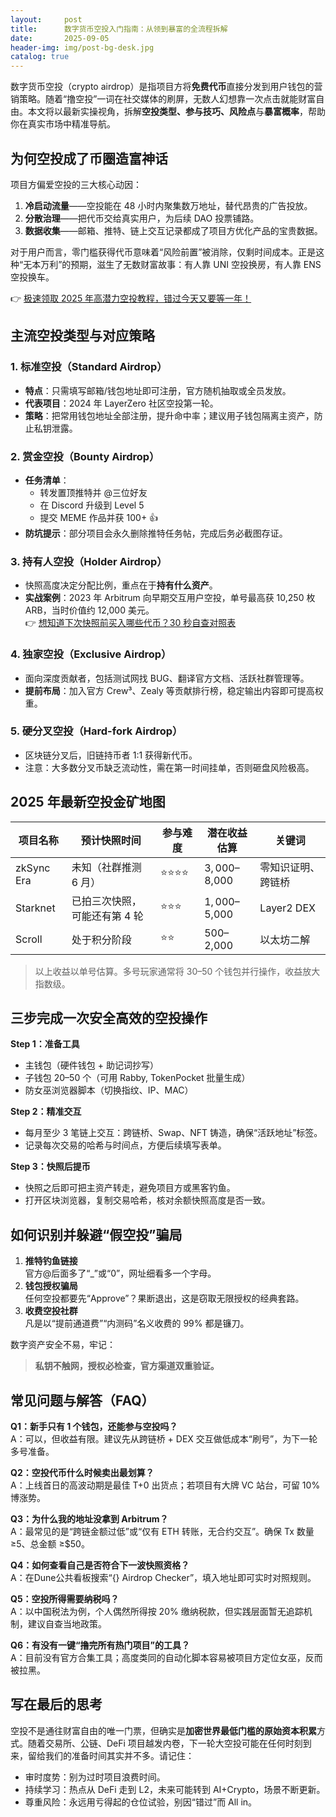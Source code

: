 ```yaml
---
layout:     post
title:      数字货币空投入门指南：从领到暴富的全流程拆解
date:       2025-09-05
header-img: img/post-bg-desk.jpg
catalog: true
---
```


数字货币空投（crypto airdrop）是指项目方将**免费代币**直接分发到用户钱包的营销策略。随着“撸空投”一词在社交媒体的刷屏，无数人幻想靠一次点击就能财富自由。本文将以最新实操视角，拆解**空投类型、参与技巧、风险点**与**暴富概率**，帮助你在真实市场中精准导航。

## 为何空投成了币圈造富神话

项目方偏爱空投的三大核心动因：

1. **冷启动流量**——空投能在 48 小时内聚集数万地址，替代昂贵的广告投放。  
2. **分散治理**——把代币交给真实用户，为后续 DAO 投票铺路。  
3. **数据收集**——邮箱、推特、链上交互记录都成了项目方优化产品的宝贵数据。  

对于用户而言，零门槛获得代币意味着“风险前置”被消除，仅剩时间成本。正是这种“无本万利”的预期，滋生了无数财富故事：有人靠 UNI 空投换房，有人靠 ENS 空投换车。

👉 [极速领取 2025 年高潜力空投教程，错过今天又要等一年！](https://okxdog.com/)

## 主流空投类型与对应策略

### 1. 标准空投（Standard Airdrop）
- **特点**：只需填写邮箱/钱包地址即可注册，官方随机抽取或全员发放。  
- **代表项目**：2024 年 LayerZero 社区空投第一轮。  
- **策略**：把常用钱包地址全部注册，提升命中率；建议用子钱包隔离主资产，防止私钥泄露。

### 2. 赏金空投（Bounty Airdrop）
- **任务清单**：  
  - 转发置顶推特并 @三位好友  
  - 在 Discord 升级到 Level 5  
  - 提交 MEME 作品并获 100+ 👍  
- **防坑提示**：部分项目会永久删除推特任务帖，完成后务必截图存证。  

### 3. 持有人空投（Holder Airdrop）
- 快照高度决定分配比例，重点在于**持有什么资产**。  
- **实战案例**：2023 年 Arbitrum 向早期交互用户空投，单号最高获 10,250 枚 ARB，当时价值约 12,000 美元。  
👉 [想知道下次快照前买入哪些代币？30 秒自查对照表](https://okxdog.com/)

### 4. 独家空投（Exclusive Airdrop）
- 面向深度贡献者，包括测试网找 BUG、翻译官方文档、活跃社群管理等。  
- **提前布局**：加入官方 Crew³、Zealy 等贡献排行榜，稳定输出内容即可提高权重。  

### 5. 硬分叉空投（Hard-fork Airdrop）
- 区块链分叉后，旧链持币者 1:1 获得新代币。  
- 注意：大多数分叉币缺乏流动性，需在第一时间挂单，否则砸盘风险极高。

## 2025 年最新空投金矿地图

| 项目名称 | 预计快照时间 | 参与难度 | 潜在收益估算 | 关键词 |
|---|---|---|---|---|
| zkSync Era | 未知（社群推测 6 月） | ⭐⭐⭐⭐ | $3,000–$8,000 | 零知识证明、跨链桥 |
| Starknet | 已拍三次快照，可能还有第 4 轮 | ⭐⭐⭐ | $1,000–$5,000 | Layer2 DEX |
| Scroll | 处于积分阶段 | ⭐⭐ | $500–$2,000 | 以太坊二解 |

> 以上收益以单号估算。多号玩家通常将 30–50 个钱包并行操作，收益放大指数级。

## 三步完成一次安全高效的空投操作

**Step 1：准备工具**
- 主钱包（硬件钱包 + 助记词抄写）  
- 子钱包 20–50 个（可用 Rabby, TokenPocket 批量生成）  
- 防女巫浏览器脚本（切换指纹、IP、MAC）  

**Step 2：精准交互**
- 每月至少 3 笔链上交互：跨链桥、Swap、NFT 铸造，确保“活跃地址”标签。  
- 记录每次交易的哈希与时间点，方便后续填写表单。  

**Step 3：快照后提币**
- 快照之后即可把主资产转走，避免项目方或黑客钓鱼。  
- 打开区块浏览器，复制交易哈希，核对余额快照高度是否一致。  

## 如何识别并躲避“假空投”骗局

1. **推特钓鱼链接**  
   官方@后面多了“_”或“0”，网址细看多一个字母。  
2. **钱包授权骗局**  
   任何空投都要先“Approve”？果断退出，这是窃取无限授权的经典套路。  
3. **收费空投社群**  
   凡是以“提前通道费”“内测码”名义收费的 99% 都是镰刀。  

数字资产安全不易，牢记：  
> **私钥不触网，授权必检查，官方渠道双重验证。**

## 常见问题与解答（FAQ）

**Q1：新手只有 1 个钱包，还能参与空投吗？**  
A：可以，但收益有限。建议先从跨链桥 + DEX 交互做低成本“刷号”，为下一轮多号准备。

**Q2：空投代币什么时候卖出最划算？**  
A：上线首日的高波动期是最佳 T+0 出货点；若项目有大牌 VC 站台，可留 10% 博涨势。

**Q3：为什么我的地址没拿到 Arbitrum？**  
A：最常见的是“跨链金额过低”或“仅有 ETH 转账，无合约交互”。确保 Tx 数量 ≥5、总金额 ≥$50。

**Q4：如何查看自己是否符合下一波快照资格？**  
A：在Dune公共看板搜索“{} Airdrop Checker”，填入地址即可实时对照规则。  

**Q5：空投所得需要纳税吗？**  
A：以中国税法为例，个人偶然所得按 20% 缴纳税款，但实践层面暂无追踪机制，建议自查当地政策。  

**Q6：有没有一键“撸完所有热门项目”的工具？**  
A：目前没有官方合集工具；高度类同的自动化脚本容易被项目方定位女巫，反而被拉黑。

## 写在最后的思考

空投不是通往财富自由的唯一门票，但确实是**加密世界最低门槛的原始资本积累**方式。随着交易所、公链、DeFi 项目越发内卷，下一轮大空投可能在任何时刻到来，留给我们的准备时间其实并不多。请记住：  
- 审时度势：别为过时项目浪费时间。  
- 持续学习：热点从 DeFi 走到 L2，未来可能转到 AI+Crypto，场景不断更新。  
- 尊重风险：永远用亏得起的仓位试验，别因“错过”而 All in。